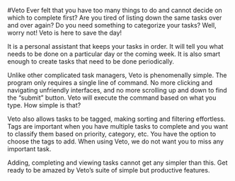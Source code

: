 #Veto
Ever felt that you have too many things to do and cannot decide on which to complete first? Are you tired of listing down the same tasks over and over again? Do you need something to categorize your tasks? Well, worry not! Veto is here to save the day!

It is a personal assistant that keeps your tasks in order. It will tell you what needs to be done on a particular day or the coming week. It is also smart enough to create tasks that need to be done periodically.

Unlike other complicated task managers, Veto is phenomenally simple. The program only requires a single line of command. No more clicking and navigating unfriendly interfaces, and no more scrolling up and down to find the “submit” button. Veto will execute the command based on what you type. How simple is that?

Veto also allows tasks to be tagged, making sorting and filtering effortless. Tags are important when you have multiple tasks to complete and you want to classify them based on priority, category, etc. You have the option to choose the tags to add. When using Veto, we do not want you to miss any important task.

Adding, completing and viewing tasks cannot get any simpler than this. Get ready to be amazed by Veto’s suite of simple but productive features.
